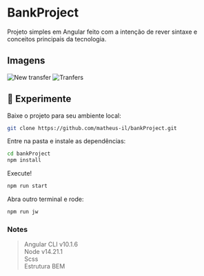 # BankProject

Projeto simples em Angular feito com a intenção de rever sintaxe e conceitos principais da tecnologia.

## Imagens

![New transfer](https://user-images.githubusercontent.com/22305898/201555633-f47091b3-ac32-49ce-9aae-f8158a859b6e.jpg)
![Tranfers](https://user-images.githubusercontent.com/22305898/201555630-f92d73b0-e03a-4199-9279-301d1cc11400.jpg)

## 🧪 Experimente
Baixe o projeto para seu ambiente local:
```bash 
git clone https://github.com/matheus-il/bankProject.git
```
Entre na pasta e instale as dependências:
```bash
cd bankProject
npm install
```
Execute!
```bash
npm run start
```
Abra outro terminal e rode:
```bash
npm run jw
```

### Notes
> Angular CLI v10.1.6  
> Node v14.21.1  
> Scss  
> Estrutura BEM  

<!-- This project was generated with [Angular CLI](https://github.com/angular/angular-cli) version 10.1.6.

## Development server

Run `ng serve` for a dev server. Navigate to `http://localhost:4200/`. The app will automatically reload if you change any of the source files.

## Code scaffolding

Run `ng generate component component-name` to generate a new component. You can also use `ng generate directive|pipe|service|class|guard|interface|enum|module`.

## Build

Run `ng build` to build the project. The build artifacts will be stored in the `dist/` directory. Use the `--prod` flag for a production build.

## Running unit tests

Run `ng test` to execute the unit tests via [Karma](https://karma-runner.github.io).

## Running end-to-end tests

Run `ng e2e` to execute the end-to-end tests via [Protractor](http://www.protractortest.org/).

## Further help

To get more help on the Angular CLI use `ng help` or go check out the [Angular CLI README](https://github.com/angular/angular-cli/blob/master/README.md). -->
